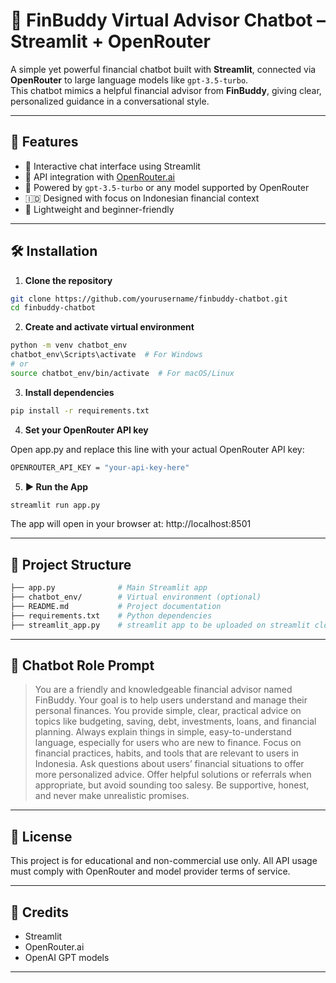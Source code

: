 # 🐧 FinBuddy Virtual Advisor Chatbot – Streamlit + OpenRouter 

A simple yet powerful financial chatbot built with **Streamlit**, connected via **OpenRouter** to large language models like `gpt-3.5-turbo`.  
This chatbot mimics a helpful financial advisor from **FinBuddy**, giving clear, personalized guidance in a conversational style.

---

## 🚀 Features

- 💬 Interactive chat interface using Streamlit
- 🔗 API integration with [OpenRouter.ai](https://openrouter.ai)
- 🧠 Powered by `gpt-3.5-turbo` or any model supported by OpenRouter
- 🇮🇩  Designed with focus on Indonesian financial context
- 📂 Lightweight and beginner-friendly

---

## 🛠️ Installation

1. **Clone the repository**

```bash
git clone https://github.com/yourusername/finbuddy-chatbot.git
cd finbuddy-chatbot
```

2. **Create and activate virtual environment**

```bash
python -m venv chatbot_env
chatbot_env\Scripts\activate  # For Windows
# or
source chatbot_env/bin/activate  # For macOS/Linux
```

3. **Install dependencies**

```bash
pip install -r requirements.txt
```

4. **Set your OpenRouter API key**

Open app.py and replace this line with your actual OpenRouter API key:
```bash
OPENROUTER_API_KEY = "your-api-key-here"
```

5. **▶️ Run the App**
```bash
streamlit run app.py
```
The app will open in your browser at:
http://localhost:8501

---

## 📂 Project Structure
```bash
├── app.py              # Main Streamlit app
├── chatbot_env/        # Virtual environment (optional)
├── README.md           # Project documentation
├── requirements.txt    # Python dependencies
├── streamlit_app.py    # streamlit app to be uploaded on streamlit cloud
```
---

## 🧠 Chatbot Role Prompt
> You are a friendly and knowledgeable financial advisor named FinBuddy.
                Your goal is to help users understand and manage their personal finances.
                You provide simple, clear, practical advice on topics like budgeting, saving, debt, investments, loans, and financial planning.
                Always explain things in simple, easy-to-understand language, especially for users who are new to finance.
                Focus on financial practices, habits, and tools that are relevant to users in Indonesia.
                Ask questions about users’ financial situations to offer more personalized advice.
                Offer helpful solutions or referrals when appropriate, but avoid sounding too salesy.
                Be supportive, honest, and never make unrealistic promises.

---

## 📄 License
This project is for educational and non-commercial use only.
All API usage must comply with OpenRouter and model provider terms of service.

---

## 🙌 Credits
- Streamlit
- OpenRouter.ai
- OpenAI GPT models

---
